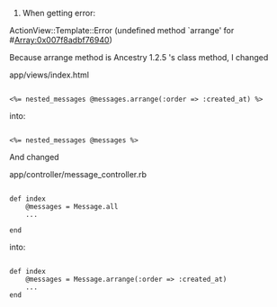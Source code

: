 1. When getting error:

ActionView::Template::Error (undefined method `arrange' for #<Array:0x007f8adbf76940>)

Because arrange method is Ancestry 1.2.5 's class method, I changed

app/views/index.html

<pre><code>
<%= nested_messages @messages.arrange(:order => :created_at) %>
</code></pre>

into:

<pre><code>
<%= nested_messages @messages %>
</code></pre>

And changed

app/controller/message_controller.rb

<pre><code>
def index
    @messages = Message.all
    ...

end
</code></pre>
into:

<pre><code>
def index
    @messages = Message.arrange(:order => :created_at)
    ...
end
</code></pre>